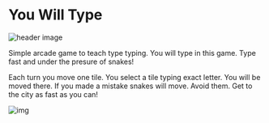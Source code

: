 # You Will Type

![header image](https://i.imgur.com/wD7yXr4.png)

Simple arcade game to teach type typing. You will type in this game. Type fast and under the presure of snakes!

Each turn you move one tile. You select a tile typing exact letter. You will be moved there. If you made a mistake snakes will move. Avoid them. Get to the city as fast as you can!

![img](https://i.imgur.com/r8WY7kX.gif)
